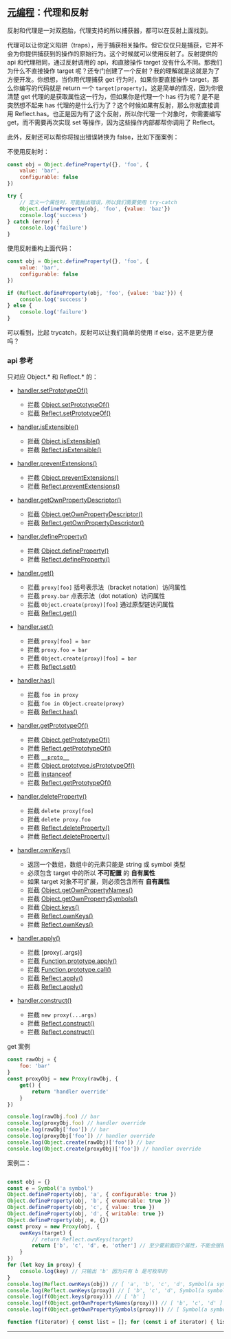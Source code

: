 #

## [元编程]：代理和反射

反射和代理是一对双胞胎，代理支持的所以捕获器，都可以在反射上面找到。

代理可以让你定义陷阱（traps），用于捕获相关操作。但它仅仅只是捕获，它并不会为你提供捕获到的操作的原始行为。这个时候就可以使用反射了。反射提供的 api 和代理相同，通过反射调用的 api，和直接操作 target 没有什么不同。那我们为什么不直接操作 target 呢？还专门创建了一个反射？我的理解就是这就是为了方便开发。你想想，当你用代理捕获 get 行为时，如果你要直接操作 target，那么你编写的代码就是 return 一个 `target[property]`。这是简单的情况，因为你很清楚 get 代理的是获取属性这一行为，但如果你是代理一个 has 行为呢？是不是突然想不起来 has 代理的是什么行为了？这个时候如果有反射，那么你就直接调用 Reflect.has。也正是因为有了这个反射，所以你代理一个对象时，你需要编写 get，而不需要再次实现 set 等操作，因为这些操作内部都帮你调用了 Reflect。

此外，反射还可以帮你将抛出错误转换为 false，比如下面案例：

不使用反射时：

```js
const obj = Object.defineProperty({}, 'foo', {
    value: 'bar',
    configurable: false
})

try {
    // 定义一个属性时，可能抛出错误，所以我们需要使用 try-catch
    Object.defineProperty(obj, 'foo', {value: 'baz'})
    console.log('success')
} catch (error) {
    console.log('failure')
}
```

使用反射重构上面代码：

```js
const obj = Object.defineProperty({}, 'foo', {
    value: 'bar',
    configurable: false
})

if (Reflect.defineProperty(obj, 'foo', {value: 'baz'})) {
    console.log('success')
} else {
    console.log('failure')
}
```

可以看到，比起 trycatch，反射可以让我们简单的使用 if else，这不是更方便吗？

### api 参考

只对应 Object.* 和 Reflect.* 的：
- [handler.setPrototypeOf()]
    - 拦截 [Object.setPrototypeOf()]
    - 拦截 [Reflect.setPrototypeOf()]
- [handler.isExtensible()]
    - 拦截 [Object.isExtensible()]
    - 拦截 [Reflect.isExtensible()]
- [handler.preventExtensions()]
    - 拦截 [Object.preventExtensions()]
    - 拦截 [Reflect.preventExtensions()]
- [handler.getOwnPropertyDescriptor()]
    - 拦截 [Object.getOwnPropertyDescriptor()]
    - 拦截 [Reflect.getOwnPropertyDescriptor()]
- [handler.defineProperty()]
    - 拦截 [Object.defineProperty()]
    - 拦截 [Reflect.defineProperty()]

- [handler.get()]
  - 拦截 `proxy[foo]` 括号表示法（bracket notation）访问属性
  - 拦截 `proxy.bar` 点表示法（dot notation）访问属性
  - 拦截 `Object.create(proxy)[foo]` 通过原型链访问属性
  - 拦截 [Reflect.get()]

- [handler.set()]
  - 拦截 `proxy[foo] = bar`
  - 拦截 `proxy.foo = bar`
  - 拦截 `Object.create(proxy)[foo] = bar`
  - 拦截 [Reflect.set()]

- [handler.has()]
  - 拦截 `foo in proxy`
  - 拦截 `foo in Object.create(proxy)`
  - 拦截 [Reflect.has()]

- [handler.getPrototypeOf()]
  - 拦截 [Object.getPrototypeOf()]
  - 拦截 [Reflect.getPrototypeOf()]
  - 拦截 [`__proto__`]
  - 拦截 [Object.prototype.isPrototypeOf()]
  - 拦截 [instanceof]
  - 拦截 [Reflect.getPrototypeOf()]

- [handler.deleteProperty()]
  - 拦截 `delete proxy[foo]`
  - 拦截 `delete proxy.foo`
  - 拦截 [Reflect.deleteProperty()]
  - 拦截 [Reflect.deleteProperty()]

- [handler.ownKeys()]
  - 返回一个数组，数组中的元素只能是 string 或 symbol 类型
  - 必须包含 target 中的所以 **不可配置** 的 **自有属性**
  - 如果 target 对象不可扩展，则必须包含所有 **自有属性**
  - 拦截 [Object.getOwnPropertyNames()]
  - 拦截 [Object.getOwnPropertySymbols()]
  - 拦截 [Object.keys()]
  - 拦截 [Reflect.ownKeys()]
  - 拦截 [Reflect.ownKeys()]

- [handler.apply()]
  - 拦截 [proxy(..args)]
  - 拦截 [Function.prototype.apply()]
  - 拦截 [Function.prototype.call()]
  - 拦截 [Reflect.apply()]
  - 拦截 [Reflect.apply()]

- [handler.construct()]
  - 拦截 `new proxy(...args)`
  - 拦截 [Reflect.construct()]
  - 拦截 [Reflect.construct()]



get 案例

```js
const rawObj = {
    foo: 'bar'
}
const proxyObj = new Proxy(rawObj, {
    get() {
        return 'handler override'
    }
})

console.log(rawObj.foo) // bar
console.log(proxyObj.foo) // handler override
console.log(rawObj['foo']) // bar
console.log(proxyObj['foo']) // handler override
console.log(Object.create(rawObj)['foo']) // bar
console.log(Object.create(proxyObj)['foo']) // handler override
```

案例二：

```js

const obj = {}
const e = Symbol('a symbol')
Object.defineProperty(obj, 'a', { configurable: true })
Object.defineProperty(obj, 'b', { enumerable: true })
Object.defineProperty(obj, 'c', { value: true })
Object.defineProperty(obj, 'd', { writable: true })
Object.defineProperty(obj, e, {})
const proxy = new Proxy(obj, {
    ownKeys(target) {
        // return Reflect.ownKeys(target)
        return ['b', 'c', 'd', e, 'other'] // 至少要前面四个属性，不能会报错。多余的参数不会报错
    }
})
for (let key in proxy) {
    console.log(key) // 只输出 'b' 因为只有 b 是可枚举的
}
console.log(Reflect.ownKeys(obj)) // [ 'a', 'b', 'c', 'd', Symbol(a symbol) ]
console.log(Reflect.ownKeys(proxy)) // [ 'b', 'c', 'd', Symbol(a symbol) ]
console.log(f(Object.keys(proxy))) // [ 'b' ]
console.log(f(Object.getOwnPropertyNames(proxy))) // [ 'b', 'c', 'd' ]
console.log(f(Object.getOwnPropertySymbols(proxy))) // [ Symbol(a symbol) ]

function f(iterator) { const list = []; for (const i of iterator) { list.push(i) }; return list }

```

---
[元编程]: https://developer.mozilla.org/en-US/docs/Web/JavaScript/Guide/Meta_programming


[handler.getPrototypeOf()]: https://developer.mozilla.org/en-US/docs/Web/JavaScript/Reference/Global_Objects/Proxy/Proxy/getPrototypeOf
[handler.setPrototypeOf()]: https://developer.mozilla.org/en-US/docs/Web/JavaScript/Reference/Global_Objects/Proxy/Proxy/setPrototypeOf
[handler.isExtensible()]: https://developer.mozilla.org/en-US/docs/Web/JavaScript/Reference/Global_Objects/Proxy/Proxy/isExtensible
[handler.preventExtensions()]: https://developer.mozilla.org/en-US/docs/Web/JavaScript/Reference/Global_Objects/Proxy/Proxy/preventExtensions
[handler.getOwnPropertyDescriptor()]: https://developer.mozilla.org/en-US/docs/Web/JavaScript/Reference/Global_Objects/Proxy/Proxy/getOwnPropertyDescriptor
[handler.defineProperty()]: https://developer.mozilla.org/en-US/docs/Web/JavaScript/Reference/Global_Objects/Proxy/Proxy/defineProperty
[handler.has()]: https://developer.mozilla.org/en-US/docs/Web/JavaScript/Reference/Global_Objects/Proxy/Proxy/has
[handler.get()]: https://developer.mozilla.org/en-US/docs/Web/JavaScript/Reference/Global_Objects/Proxy/Proxy/get
[handler.set()]: https://developer.mozilla.org/en-US/docs/Web/JavaScript/Reference/Global_Objects/Proxy/Proxy/set
[handler.deleteProperty()]: https://developer.mozilla.org/en-US/docs/Web/JavaScript/Reference/Global_Objects/Proxy/Proxy/deleteProperty
[handler.ownKeys()]: https://developer.mozilla.org/en-US/docs/Web/JavaScript/Reference/Global_Objects/Proxy/Proxy/ownKeys
[handler.apply()]: https://developer.mozilla.org/en-US/docs/Web/JavaScript/Reference/Global_Objects/Proxy/Proxy/apply
[handler.construct()]: https://developer.mozilla.org/en-US/docs/Web/JavaScript/Reference/Global_Objects/Proxy/Proxy/construct

[Reflect.setPrototypeOf()]: https://developer.mozilla.org/en-US/docs/Web/JavaScript/Reference/Global_Objects/Reflect/setPrototypeOf
[Reflect.isExtensible()]: https://developer.mozilla.org/en-US/docs/Web/JavaScript/Reference/Global_Objects/Reflect/isExtensible
[Reflect.preventExtensions()]: https://developer.mozilla.org/en-US/docs/Web/JavaScript/Reference/Global_Objects/Reflect/preventExtensions
[Reflect.getOwnPropertyDescriptor()]: https://developer.mozilla.org/en-US/docs/Web/JavaScript/Reference/Global_Objects/Reflect/getOwnPropertyDescriptor
[Reflect.defineProperty()]: https://developer.mozilla.org/en-US/docs/Web/JavaScript/Reference/Global_Objects/Reflect/defineProperty
[Reflect.construct()]: https://developer.mozilla.org/en-US/docs/Web/JavaScript/Reference/Global_Objects/Reflect/construct
[Reflect.getPrototypeOf()]: https://developer.mozilla.org/en-US/docs/Web/JavaScript/Reference/Global_Objects/Reflect/getPrototypeOf
[Reflect.deleteProperty()]: https://developer.mozilla.org/en-US/docs/Web/JavaScript/Reference/Global_Objects/Reflect/deleteProperty
[Reflect.has()]: https://developer.mozilla.org/en-US/docs/Web/JavaScript/Reference/Global_Objects/Reflect/has
[Reflect.get()]: https://developer.mozilla.org/en-US/docs/Web/JavaScript/Reference/Global_Objects/Reflect/get
[Reflect.set()]: https://developer.mozilla.org/en-US/docs/Web/JavaScript/Reference/Global_Objects/Reflect/set
[Reflect.apply()]: https://developer.mozilla.org/en-US/docs/Web/JavaScript/Reference/Global_Objects/Reflect/apply
[Reflect.ownKeys()]: https://developer.mozilla.org/en-US/docs/Web/JavaScript/Reference/Global_Objects/Reflect/ownKeys


[Object.setPrototypeOf()]: https://developer.mozilla.org/en-US/docs/Web/JavaScript/Reference/Global_Objects/Object/setPrototypeOf
[Object.isExtensible()]: https://developer.mozilla.org/en-US/docs/Web/JavaScript/Reference/Global_Objects/Object/isExtensible
[Object.preventExtensions()]: https://developer.mozilla.org/en-US/docs/Web/JavaScript/Reference/Global_Objects/Object/preventExtensions
[Object.getOwnPropertyDescriptor()]: https://developer.mozilla.org/en-US/docs/Web/JavaScript/Reference/Global_Objects/Object/getOwnPropertyDescriptor
[Object.defineProperty()]: https://developer.mozilla.org/en-US/docs/Web/JavaScript/Reference/Global_Objects/Object/defineProperty
[Object.getPrototypeOf()]: https://developer.mozilla.org/en-US/docs/Web/JavaScript/Reference/Global_Objects/Object/getPrototypeOf
[Object.getOwnPropertyNames()]: https://developer.mozilla.org/en-US/docs/Web/JavaScript/Reference/Global_Objects/Object/getOwnPropertyNames
[Object.getOwnPropertySymbols()]: https://developer.mozilla.org/en-US/docs/Web/JavaScript/Reference/Global_Objects/Object/getOwnPropertySymbols
[Object.keys()]: https://developer.mozilla.org/en-US/docs/Web/JavaScript/Reference/Global_Objects/Object/keys
[Object.prototype.isPrototypeOf()]: https://developer.mozilla.org/en-US/docs/Web/JavaScript/Reference/Global_Objects/Object/isPrototypeOf


[Function.prototype.apply()]: https://developer.mozilla.org/en-US/docs/Web/JavaScript/Reference/Global_Objects/Function/apply
[Function.prototype.call()]: https://developer.mozilla.org/en-US/docs/Web/JavaScript/Reference/Global_Objects/Function/call
[`__proto__`]: https://developer.mozilla.org/en-US/docs/Web/JavaScript/Reference/Global_Objects/Object/proto
[instanceof]: https://developer.mozilla.org/en-US/docs/Web/JavaScript/Reference/Operators/instanceof
[TypeError]: https://developer.mozilla.org/en-US/docs/Web/JavaScript/Reference/Global_Objects/TypeError
[String]: https://developer.mozilla.org/en-US/docs/Web/JavaScript/Reference/Global_Objects/String
[Symbol]: https://developer.mozilla.org/en-US/docs/Web/JavaScript/Reference/Global_Objects/Symbol

[Property query]: https://developer.mozilla.org/en-US/docs/Web/JavaScript/Guide/Meta_programming#property_query
[Property access]: https://developer.mozilla.org/en-US/docs/Web/JavaScript/Guide/Meta_programming#property_access
[Property assignment]: https://developer.mozilla.org/en-US/docs/Web/JavaScript/Guide/Meta_programming#property_assignment
[Property deletion]: https://developer.mozilla.org/en-US/docs/Web/JavaScript/Guide/Meta_programming#property_deletion
[Inherited property quer]: https://developer.mozilla.org/en-US/docs/Web/JavaScript/Guide/Meta_programming#inherited_property_query
[Inherited property acces]: https://developer.mozilla.org/en-US/docs/Web/JavaScript/Guide/Meta_programming#inherited_property_access
[Inherited property assignmen]: https://developer.mozilla.org/en-US/docs/Web/JavaScript/Guide/Meta_programming#inherited_property_assignment
